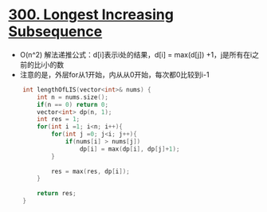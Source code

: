 # [300. Longest Increasing Subsequence](https://leetcode.com/problems/longest-increasing-subsequence/#/description)
* O(n^2) 解法递推公式：d[i]表示i处的结果，d[i] = max(d[j]) +1，j是所有在i之前的比i小的数
* 注意的是，外层for从1开始，内从从0开始，每次都0比较到i-1

```c++
    int lengthOfLIS(vector<int>& nums) {
        int n = nums.size();
        if(n == 0) return 0;
        vector<int> dp(n, 1);
        int res = 1;
        for(int i =1; i<n; i++){
            for(int j =0; j<i; j++){
                if(nums[i] > nums[j])
                    dp[i] = max(dp[i], dp[j]+1);
            }
            
            res = max(res, dp[i]);
        }
        
        return res;
    }
```
